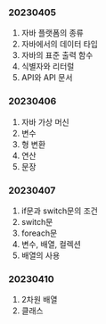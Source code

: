 ### 20230405
1. 자바 플랫폼의 종류
2. 자바에서의 데이터 타입
3. 자바의 표준 출력 함수
4. 식별자와 리터럴
5. API와 API 문서
### 20230406
1. 자바 가상 머신
2. 변수
3. 형 변환
4. 연산
5. 문장
### 20230407
1. if문과 switch문의 조건
2. switch문
3. foreach문
4. 변수, 배열, 컬렉션
5. 배열의 사용
### 20230410
1. 2차원 배열
2. 클래스
